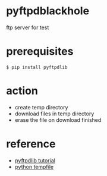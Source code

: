 # pyftpdblackhole
ftp server for test

# prerequisites

```
$ pip install pyftpdlib
```

# action
- create temp directory
- download files in temp directory
- erase the file on download finished

# reference
- [pyftpdlib tutorial](https://pyftpdlib.readthedocs.io/en/latest/tutorial.html)
- [python tempfile](https://docs.python.org/3/library/tempfile.html)
